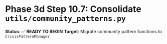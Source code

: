 <!-- ash-nlp/docs/v3.1/phase/3/d/step_10.7.md -->
<!--
Documentation for Phase 3d, Step 10.7 for Ash-NLP Service v3.1
FILE VERSION: v3.1-3d-10.7-1
LAST MODIFIED: 2025-08-13
PHASE: 3d, Step 10.7
CLEAN ARCHITECTURE: v3.1 Compliant
-->
# Phase 3d Step 10.7: Consolidate `utils/community_patterns.py`

**Status**: ✅ **READY TO BEGIN**
**Target**: Migrate community pattern functions to `CrisisPatternManager`